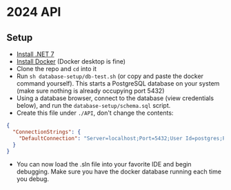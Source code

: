 # 2024 API

## Setup
- [Install .NET 7](https://dotnet.microsoft.com/en-us/download/dotnet/7.0)
- [Install Docker](https://www.docker.com/) (Docker desktop is fine)
- Clone the repo and `cd` into it
- Run `sh database-setup/db-test.sh` (or copy and paste the docker command yourself). This starts a PostgreSQL database on your system (make sure nothing is already occupying port 5432)
- Using a database browser, connect to the database (view credentials below), and run the `database-setup/schema.sql` script.
- Create this file under `./API`, don't change the contents:
```json
{
  "ConnectionStrings": {
    "DefaultConnection": "Server=localhost;Port=5432;User Id=postgres;Password=postgres;"
  }
}
```
- You can now load the .sln file into your favorite IDE and begin debugging. Make sure you have the docker database running each time you debug.